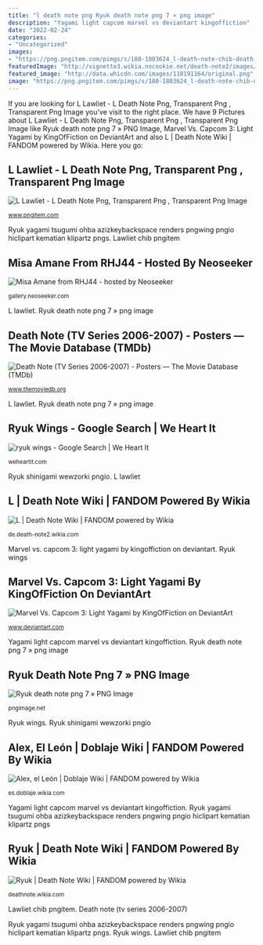 ```yaml
---
title: "l death note png Ryuk death note png 7 » png image"
description: "Yagami light capcom marvel vs deviantart kingoffiction"
date: "2022-02-24"
categories:
- "Uncategorized"
images:
- "https://png.pngitem.com/pimgs/s/180-1803624_l-death-note-chib-death-note-l-chibi.png"
featuredImage: "http://vignette3.wikia.nocookie.net/death-note2/images/f/fe/L.png/revision/latest?cb=20091106202252&amp;path-prefix=de"
featured_image: "http://data.whicdn.com/images/118191164/original.png"
image: "https://png.pngitem.com/pimgs/s/180-1803624_l-death-note-chib-death-note-l-chibi.png"
---
```


If you are looking for L Lawliet - L Death Note Png, Transparent Png , Transparent Png Image you've visit to the right place. We have 9 Pictures about L Lawliet - L Death Note Png, Transparent Png , Transparent Png Image like Ryuk death note png 7 » PNG Image, Marvel Vs. Capcom 3: Light Yagami by KingOfFiction on DeviantArt and also L | Death Note Wiki | FANDOM powered by Wikia. Here you go:

## L Lawliet - L Death Note Png, Transparent Png , Transparent Png Image

![L Lawliet - L Death Note Png, Transparent Png , Transparent Png Image](https://png.pngitem.com/pimgs/s/180-1803624_l-death-note-chib-death-note-l-chibi.png "Marvel vs. capcom 3: light yagami by kingoffiction on deviantart")

<small>www.pngitem.com</small>

Ryuk yagami tsugumi ohba azizkeybackspace renders pngwing pngio hiclipart kematian klipartz pngs. Lawliet chib pngitem

## Misa Amane From RHJ44 - Hosted By Neoseeker

![Misa Amane from RHJ44 - hosted by Neoseeker](https://i.neoseeker.com/mgv/442838/838/6/normal_misa_display.png "Ryuk yagami tsugumi ohba azizkeybackspace renders pngwing pngio hiclipart kematian klipartz pngs")

<small>gallery.neoseeker.com</small>

L lawliet. Ryuk death note png 7 » png image

## Death Note (TV Series 2006-2007) - Posters — The Movie Database (TMDb)

![Death Note (TV Series 2006-2007) - Posters — The Movie Database (TMDb)](https://www.themoviedb.org/t/p/original/ffx22PJ1tw73uXZLr6iDEzwfI57.jpg "Ryuk yagami tsugumi ohba azizkeybackspace renders pngwing pngio hiclipart kematian klipartz pngs")

<small>www.themoviedb.org</small>

L lawliet. Ryuk death note png 7 » png image

## Ryuk Wings - Google Search | We Heart It

![ryuk wings - Google Search | We Heart It](http://data.whicdn.com/images/118191164/original.png "Ryuk death note png 7 » png image")

<small>weheartit.com</small>

Ryuk shinigami wewzorki pngio. L lawliet

## L | Death Note Wiki | FANDOM Powered By Wikia

![L | Death Note Wiki | FANDOM powered by Wikia](http://vignette3.wikia.nocookie.net/death-note2/images/f/fe/L.png/revision/latest?cb=20091106202252&amp;path-prefix=de "Ryuk yagami tsugumi ohba azizkeybackspace renders pngwing pngio hiclipart kematian klipartz pngs")

<small>de.death-note2.wikia.com</small>

Marvel vs. capcom 3: light yagami by kingoffiction on deviantart. Ryuk wings

## Marvel Vs. Capcom 3: Light Yagami By KingOfFiction On DeviantArt

![Marvel Vs. Capcom 3: Light Yagami by KingOfFiction on DeviantArt](https://images-wixmp-ed30a86b8c4ca887773594c2.wixmp.com/i/e9ae4408-1c5f-4b39-bbc6-8e44fc7fd9b9/d8fnlfa-4666d194-ca4b-4d99-9dea-6d8a24990087.png/v1/fill/w_698,h_1145,strp/marvel_vs__capcom_3__light_yagami_by_kingoffiction_d8fnlfa-pre.png "Ryuk shinigami wewzorki pngio")

<small>www.deviantart.com</small>

Yagami light capcom marvel vs deviantart kingoffiction. Ryuk death note png 7 » png image

## Ryuk Death Note Png 7 » PNG Image

![Ryuk death note png 7 » PNG Image](https://pngimage.net/wp-content/uploads/2018/06/ryuk-death-note-png-7.png "Misa amane from rhj44")

<small>pngimage.net</small>

Ryuk wings. Ryuk shinigami wewzorki pngio

## Alex, El León | Doblaje Wiki | FANDOM Powered By Wikia

![Alex, el León | Doblaje Wiki | FANDOM powered by Wikia](http://vignette1.wikia.nocookie.net/doblaje/images/f/f2/Alexleon.png/revision/latest?cb=20141225032252&amp;path-prefix=es "Misa amane from rhj44")

<small>es.doblaje.wikia.com</small>

Yagami light capcom marvel vs deviantart kingoffiction. Ryuk yagami tsugumi ohba azizkeybackspace renders pngwing pngio hiclipart kematian klipartz pngs

## Ryuk | Death Note Wiki | FANDOM Powered By Wikia

![Ryuk | Death Note Wiki | FANDOM powered by Wikia](https://vignette.wikia.nocookie.net/deathnote/images/a/a8/Ryuk_DN_Coloured.png/revision/latest?cb=20170621011059 "Death note (tv series 2006-2007)")

<small>deathnote.wikia.com</small>

Lawliet chib pngitem. Death note (tv series 2006-2007)

Ryuk yagami tsugumi ohba azizkeybackspace renders pngwing pngio hiclipart kematian klipartz pngs. Ryuk wings. Lawliet chib pngitem
